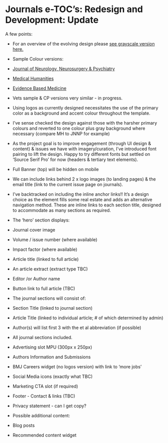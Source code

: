 # Journals e-TOC’s: Redesign and Development: Update

  

A few points:

-   For an overview of the evolving design please [see grayscale version here.](https://moconnor-bmj.github.io/etocs/1/etoc-temp2-grayscale.html)
    
-   Sample Colour versions:
    

-   [Journal of Neurology, Neurosurgery & Psychiatry](https://moconnor-bmj.github.io/etocs/1/etoc-temp2-jnnp.html)
    
-   [Medical Humanities](https://moconnor-bmj.github.io/etocs/1/etoc-temp2-mh.html)
    
-   [Evidence Based Medicine](https://moconnor-bmj.github.io/etocs/1/etoc-temp2-ebm.html)
    
-   Vets sample & CP versions very similar - in progress.
    

-   Using logos as currently designed necessitates the use of the primary color as a background and accent colour throughout the template.
    
-   I’ve sense checked the design against those with the harsher primary colours and reverted to one colour plus gray background where necessary (compare MH to JNNP for example)
    
-   As the project goal is to improve engagement (through UI design & content) & issues we have with imagery/curation, I’ve introduced font pairing to lift the design. Happy to try different fonts but settled on ‘Source Serif Pro’ for now (headers & tertiary text elements).
    
-   Full Banner (top) will be hidden on mobile
    
-   We can include links behind 2 x logo images (to landing pages) & the email title (link to the current issue page on journals).
    
-   I’ve backtracked on including the inline anchor links!! It’s a design choice as the element fills some real estate and adds an alternative navigation method. These are inline links to each section title, designed to accommodate as many sections as required.
    
-   The ‘hero’ section displays:
    

-   Journal cover image
    
-   Volume / issue number (where available)
    
-   Impact factor (where available)
    
-   Article title (linked to full article)
    
-   An article extract (extract type TBC)
    
-   Editor /or Author name
    
-   Button link to full article (TBC)
    

-   The journal sections will consist of:
    

-   Section Title (linked to journal section)
    
-   Article Title (linked to individual article; # of which determined by admin)
    
-   Author(s) will list first 3 with the et al abbreviation (if possible)
    
-   All journal sections included.
    

-   Advertising slot MPU (300px x 250px)
    
-   Authors Information and Submissions
    
-   BMJ Careers widget (no logos version) with link to ‘more jobs’
    
-   Social Media icons (exactly what TBC)
    
-   Marketing CTA slot (if required)
    
-   Footer - Contact & links (TBC)
       

-   Privacy statement - can I get copy?
    
-   Possible additional content:
    

-   Blog posts
    
-   Recommended content widget
